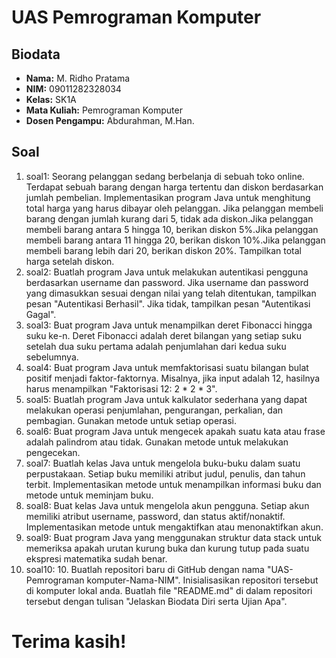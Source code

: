 # UAS Pemrograman Komputer

## Biodata

- **Nama:** M. Ridho Pratama
- **NIM:** 09011282328034
- **Kelas:** SK1A
- **Mata Kuliah:** Pemrograman Komputer
- **Dosen Pengampu:** Abdurahman, M.Han.

## Soal
1. soal1: Seorang pelanggan sedang berbelanja di sebuah toko online. Terdapat sebuah barang dengan harga tertentu dan diskon berdasarkan jumlah pembelian. Implementasikan program Java untuk menghitung total harga yang harus dibayar oleh pelanggan. Jika pelanggan membeli barang dengan jumlah kurang dari 5, tidak ada diskon.Jika pelanggan membeli barang antara 5 hingga 10, berikan diskon 5%.Jika pelanggan membeli barang antara 11 hingga 20, berikan diskon 10%.Jika pelanggan membeli barang lebih dari 20, berikan diskon 20%. Tampilkan total harga setelah diskon.
2. soal2: Buatlah program Java untuk melakukan autentikasi pengguna berdasarkan username dan password. Jika username dan password yang dimasukkan sesuai dengan nilai yang telah ditentukan, tampilkan pesan "Autentikasi Berhasil". Jika tidak, tampilkan pesan "Autentikasi Gagal".
3. soal3: Buat program Java untuk menampilkan deret Fibonacci hingga suku ke-n. Deret Fibonacci adalah deret bilangan yang setiap suku setelah dua suku pertama adalah penjumlahan dari kedua suku sebelumnya.
4. soal4: Buat program Java untuk memfaktorisasi suatu bilangan bulat positif menjadi faktor-faktornya. Misalnya, jika input adalah 12, hasilnya harus menampilkan "Faktorisasi 12: 2 * 2 * 3".
5. soal5: Buatlah program Java untuk kalkulator sederhana yang dapat melakukan operasi penjumlahan, pengurangan, perkalian, dan pembagian. Gunakan metode untuk setiap operasi.
6. soal6: Buat program Java untuk mengecek apakah suatu kata atau frase adalah palindrom atau tidak. Gunakan metode untuk melakukan pengecekan.
7. soal7: Buatlah kelas Java untuk mengelola buku-buku dalam suatu perpustakaan. Setiap buku memiliki atribut judul, penulis, dan tahun terbit. Implementasikan metode untuk menampilkan informasi buku dan metode untuk meminjam buku.
8. soal8: Buat kelas Java untuk mengelola akun pengguna. Setiap akun memiliki atribut username, password, dan status aktif/nonaktif. Implementasikan metode untuk mengaktifkan atau menonaktifkan akun.
9. soal9: Buat program Java yang menggunakan struktur data stack untuk memeriksa apakah urutan kurung buka dan kurung tutup pada suatu ekspresi matematika sudah benar.
10. soal10: 10.	Buatlah repositori baru di GitHub dengan nama "UAS-Pemrograman komputer-Nama-NIM". Inisialisasikan repositori tersebut di komputer lokal anda. Buatlah file "README.md" di dalam repositori tersebut dengan tulisan "Jelaskan Biodata Diri serta Ujian Apa".

# Terima kasih!
